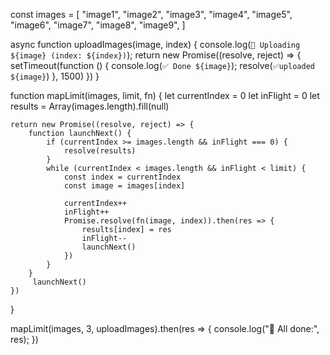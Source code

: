 

const images = [
    "image1",
    "image2",
    "image3",
    "image4",
    "image5",
    "image6",
    "image7",
    "image8",
    "image9",
]

async function uploadImages(image, index) {
    console.log(`🚀 Uploading ${image} (index: ${index})`);
    return new Promise((resolve, reject) => {
        setTimeout(function () {
            console.log(`✅ Done ${image}`);
            resolve(`✅uploaded ${image}`)
        }, 1500)
    })
}

function mapLimit(images, limit, fn) {
    let currentIndex = 0
    let inFlight = 0
    let results = Array(images.length).fill(null)


    return new Promise((resolve, reject) => {
        function launchNext() {
            if (currentIndex >= images.length && inFlight === 0) {
                resolve(results)
            }
            while (currentIndex < images.length && inFlight < limit) {
                const index = currentIndex
                const image = images[index]

                currentIndex++
                inFlight++
                Promise.resolve(fn(image, index)).then(res => {
                    results[index] = res
                    inFlight--
                    launchNext()
                })
            }
        }
         launchNext()
    })


}

mapLimit(images, 3, uploadImages).then(res => {
    console.log("🎉 All done:", res);
})